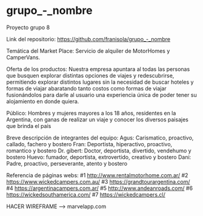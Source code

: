 # grupo_-_nombre
Proyecto grupo 8


Link del repositorio: https://github.com/franisola/grupo_-_nombre 


Temática del Market Place: 
Servicio de alquiler de MotorHomes y CamperVans.


Oferta de los productos: 
Nuestra empresa apuntara al todas las personas que busquen explorar distintas opciones de viajes y redescubrirse, permitiendo explorar distintos lugares sin la necesidad de buscar hoteles y formas de viajar abaratando tanto costos como formas de viajar fusionándolos para darle al usuario una experiencia única de poder tener su alojamiento en donde quiera.


Público: 
Hombres y mujeres mayores a los 18 años, residentes en la Argentina, con ganas de realizar un viaje y conocer los diversos paisajes que brinda el país


Breve descripción de integrantes del equipo:
Agus: Carismatico, proactivo, callado, fachero y bostero
Fran: Deportista, hiperactivo, proactivo, romantico y bostero
Dr. gibert: Doctor, deportista, divertido, vendehumo y bostero
Huevo: fumador, deportista, extrovertido, creativo y bostero
Dani: Padre, proactivo, perseverante, atento y bostero


Referencia de páginas webs:
#1 http://www.rentalmotorhome.com.ar/ 
#2 https://www.wickedcampers.com.au/
#3 https://grandtourargentina.com/ 
#4 https://argentinacampers.com.ar/ 
#5 http://www.andeanroads.com/
#6 https://wickedsouthamerica.com/
#7 https://wickedcampers.cl/ 


HACER WIREFRAME --> marvelapp.com